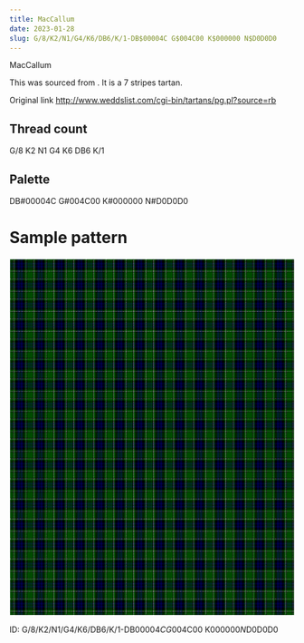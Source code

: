 ```yaml
---
title: MacCallum
date: 2023-01-28
slug: G/8/K2/N1/G4/K6/DB6/K/1-DB$00004C G$004C00 K$000000 N$D0D0D0
---
```

MacCallum

This was sourced from <no value>.  It is a 7 stripes tartan.

Original link http://www.weddslist.com/cgi-bin/tartans/pg.pl?source=rb

## Thread count
G/8 K2 N1 G4 K6 DB6 K/1

## Palette
DB#00004C G#004C00 K#000000 N#D0D0D0

# Sample pattern

![Tartan detail](tartan.png "G/8 K2 N1 G4 K6 DB6 K/1 tartan")

ID: G/8/K2/N1/G4/K6/DB6/K/1-DB$00004C G$004C00 K$000000 N$D0D0D0